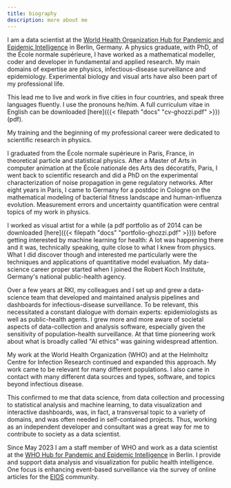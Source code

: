 ```yaml
---
title: biography
description: more about me
---
```

I am a data scientist at the [World Health Organization Hub for Pandemic and Epidemic Intelligence](https://pandemichub.who.int/) in Berlin, Germany. A physics graduate, with PhD, of the École normale supérieure, I have worked as a mathematical modeller, coder and developer in fundamental and applied research. My main domains of expertise are physics, infectious-disease surveillance and epidemiology. Experimental biology and visual arts have also been part of my professional life. 

This lead me to live and work in five cities in four countries, and speak three languages fluently. I use the pronouns he/him. A full curriculum vitae in English can be downloaded [here]({{< filepath "docs" "cv-ghozzi.pdf" >}}) (pdf).

My training and the beginning of my professional career were dedicated to scientific research in physics.

I graduated from the École normale supérieure in Paris, France, in theoretical particle and statistical physics. After a Master of Arts in computer animation at the École nationale des Arts des décoratifs, Paris, I went back to scientific research and did a PhD on the experimental characterization of noise propagation in gene regulatory networks. After eight years in Paris, I came to Germany for a postdoc in Cologne on the mathematical modeling of bacterial fitness landscape and human-influenza evolution. Measurement errors and uncertainty quantification were central topics of my work in physics.

I worked as visual artist for a while (a pdf portfolio as of 2014 can be downloaded [here]({{< filepath "docs" "portfolio-ghozzi.pdf" >}})) before getting interested by machine learning for health: A lot was happening there and it was, technically speaking, quite close to what I knew from physics. What I did discover though and interested me particularly were the techniques and applications of quantitative model evaluation. My data-science career proper started when I joined the Robert Koch Institute, Germany's national public-health agency.

Over a few years at RKI, my colleagues and I set up and grew a data-science team that developed and maintained analysis pipelines and dashboards for infectious-disease surveillance. To be relevant, this necessitated a constant dialogue with domain experts: epidemiologists as well as public-health agents. I grew more and more aware of societal aspects of data-collection and analysis software, especially given the sensitivity of population-health surveillance. At that time pioneering work about what is broadly called "AI ethics" was gaining widespread attention.

My work at the World Health Organization (WHO) and at the Helmholtz Centre for Infection Research continued and expanded this approach. My work came to be relevant for many different populations. I also came in contact with many different data sources and types, software, and topics beyond infectious disease. 

This confirmed to me that data science, from data collection and processing to statistical analysis and machine learning, to data visualization and interactive dashboards, was, in fact, a transversal topic to a variety of domains, and was often needed in self-contained projects. Thus, working as an independent developer and consultant was a great way for me to contribute to society as a data scientist.

Since May 2023 I am a staff member of WHO and work as a data scientist at the [WHO Hub for Pandemic and Epidemic Intelligence](https://pandemichub.who.int/) in Berlin. I provide and support data analysis and visualization for public health intelligence. One focus is enhancing event-based surveillance via the survey of online articles for the [EIOS](https://www.who.int/initiatives/eios) community.
